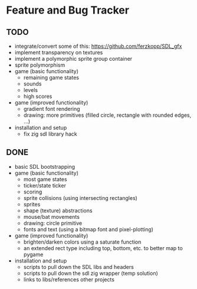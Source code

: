 # Feature and Bug Tracker

## TODO

- integrate/convert some of this: https://github.com/ferzkopp/SDL_gfx
- implement transparency on textures
- implement a polymorphic sprite group container
- sprite polymorphism
- game (basic functionality)
  - remaining game states
  - sounds
  - levels
  - high scores
- game (improved functionality)
  - gradient font rendering
  - drawing: more primitives (filled circle, rectangle with rounded edges, ...)
- installation and setup
  - fix zig sdl library hack

## DONE

- basic SDL bootstrapping
- game (basic functionality)
  - most game states
  - ticker/state ticker
  - scoring
  - sprite collisions (using intersecting rectangles)
  - sprites
  - shape (texture) abstractions
  - mouse/bat movements
  - drawing: circle primitive
  - fonts and text (using a bitmap font and pixel-plotting)
- game (improved functionality)
  - brighten/darken colors using a saturate function
  - an extended rect type including top, bottom, etc. to better map to pygame
- installation and setup
  - scripts to pull down the SDL libs and headers
  - scripts to pull down the sdl zig wrapper (temp solution)
  - links to libs/references other projects